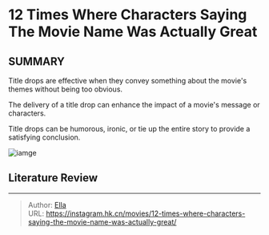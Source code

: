 # 12 Times Where Characters Saying The Movie Name Was Actually Great


## SUMMARY 


 

Title drops are effective when they convey something about the movie&#39;s themes without being too obvious.


The delivery of a title drop can enhance the impact of a movie&#39;s message or characters.


Title drops can be humorous, ironic, or tie up the entire story to provide a satisfying conclusion.
            


![iamge](https://static1.srcdn.com/wordpress/wp-content/uploads/2023/12/movies-characters-say-movie-name.jpg)

## Literature Review



---

> Author: [Ella](https://instagram.hk.cn/)  
> URL: https://instagram.hk.cn/movies/12-times-where-characters-saying-the-movie-name-was-actually-great/  

